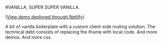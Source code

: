 #VANILLA, SUPER SUPER VANILLA. 

([View demo deployed through Netlify](https://cgcreatexyz-bjs-boilerplate-vanilla.netlify.app/))


A bit of vanilla boilerplate with a custom client-side routing solution. The technical debt consists of replacing the iframe with local code. And more demos. And more css.
